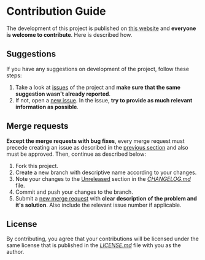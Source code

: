 # Contribution Guide

The development of this project is published on [this website](https://gitlab.com/dominiksalvet/ux430ua-fan-control) and **everyone is welcome to contribute**. Here is described how.

## Suggestions

If you have any suggestions on development of the project, follow these steps:

1. Take a look at [issues](https://gitlab.com/dominiksalvet/ux430ua-fan-control/issues) of the project and **make sure that the same suggestion wasn't already reported**.
2. If not, open a [new issue](https://gitlab.com/dominiksalvet/ux430ua-fan-control/issues/new). In the issue, **try to provide as much relevant information as possible**.

## Merge requests

**Except the merge requests with bug fixes**, every merge request must precede creating an issue as described in the [previous section](#suggestions) and also must be approved. Then, continue as described below:

1. Fork this project.
2. Create a new branch with descriptive name according to your changes.
3. Note your changes to the [Unreleased](CHANGELOG.md#unreleased) section in the [*CHANGELOG.md*](CHANGELOG.md) file.
4. Commit and push your changes to the branch.
5. Submit a [new merge request](https://gitlab.com/dominiksalvet/ux430ua-fan-control/merge_requests/new) with **clear description of the problem and it's solution**. Also include the relevant issue number if applicable.

## License

By contributing, you agree that your contributions will be licensed under the same license that is published in the [*LICENSE.md*](LICENSE.md) file with you as the author.
